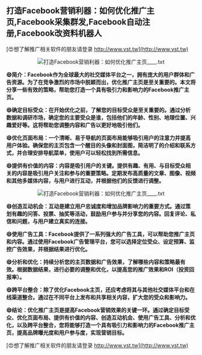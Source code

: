 ## **打造Facebook营销利器：如何优化推广主页,Facebook采集群发,Facebook自动注册,Facebook改资料机器人**

[😍想了解推广相关软件的朋友请登录 http://www.vst.tw](http://www.vst.tw)

 <center><img src="https://vst.tw/MP4/tuiguang/png/3.png" alt="打造Facebook营销利器：如何优化推广主页____.txt"></center>

**😄简介：Facebook作为全球最大的社交媒体平台之一，拥有庞大的用户群体和广告资源。为了在竞争激烈的市场中脱颖而出，优化推广主页是至关重要的。本文将分享一些有效的策略，帮助您打造一个具有吸引力和影响力的Facebook推广主页。**

**😄确定目标受众：在开始优化之前，了解您的目标受众是至关重要的。通过分析数据和调研市场，确定您的主要受众是谁，包括他们的年龄、性别、地理位置、兴趣爱好等。这将帮助您调整内容和广告以更好地吸引他们。**

**😄优化页面布局：一个清晰、易于导航的页面布局能够吸引用户的注意力并提高用户体验。确保您的主页包含一个醒目的头像和封面图，简洁明了的介绍和联系方式，并合理安排导航菜单，使用户可以轻松找到所需信息。**

**😄提供有价值的内容：内容是吸引用户的关键。提供有趣、有用、与目标受众相关的内容是吸引用户关注和参与的重要策略。定期发布高质量的文章、图像、视频和其他多媒体内容，与用户进行互动，并根据他们的反馈进行调整。**

 <center><img src="https://vst.tw/MP4/tuiguang/png/5.png" alt="打造Facebook营销利器：如何优化推广主页____.txt"></center>

**😄创造互动机会：互动是建立用户忠诚度和增加品牌影响力的重要方式。通过策划有趣的问答、投票、抽奖等活动，鼓励用户参与并分享您的内容。回复评论、私信和问题，与用户建立真实的连接。**

**😄使用广告工具：Facebook提供了一系列强大的广告工具，可以帮助您推广主页和内容。通过使用Facebook广告管理平台，您可以选择定位受众、设定预算、监控广告效果，并根据结果进行优化。**

**😄分析和优化：持续分析您的主页数据和广告效果，了解哪些内容和策略最有效。根据数据结果，进行必要的调整和优化，以提高您的推广效果和ROI（投资回报率）。**

**😄跨平台整合：除了优化Facebook主页，还应考虑将其与其他社交媒体平台和在线渠道整合。通过在不同平台上发布和共享相关内容，扩大您的受众和影响力。**

**😄结论：优化推广主页是提高Facebook营销效果的关键一环。通过确定目标受众、优化页面布局、提供有价值的内容、创造互动机会、使用广告工具、分析和优化，以及跨平台整合，您将能够打造一个具有吸引力和影响力的Facebook推广主页，提高品牌曝光度和用户参与度，实现营销目标。**

[😍想了解推广相关软件的朋友请登录 http://www.vst.tw](http://www.vst.tw)



